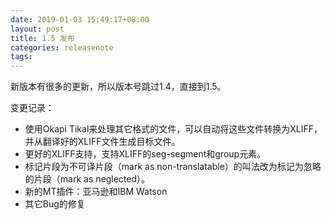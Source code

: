 ```yaml
---
date: 2019-01-03 15:49:17+08:00
layout: post
title: 1.5 发布
categories: releasenote
tags: 
---
```


新版本有很多的更新，所以版本号跳过1.4，直接到1.5。

变更记录：

* 使用Okapi Tikal来处理其它格式的文件，可以自动将这些文件转换为XLIFF，并从翻译好的XLIFF文件生成目标文件。
* 更好的XLIFF支持，支持XLIFF的seg-segment和group元素。
* 标记片段为不可译片段（mark as non-translatable）的叫法改为标记为忽略的片段（mark as neglected）。
* 新的MT插件：亚马逊和IBM Watson
* 其它Bug的修复
